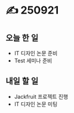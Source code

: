 # ✍️ 250921

## 오늘 한 일

* IT 디자인 논문 준비
* Test 세미나 준비



## 내일 할 일

* Jackfruit 프로젝트 진행
* IT 디자인 논문 미팅
